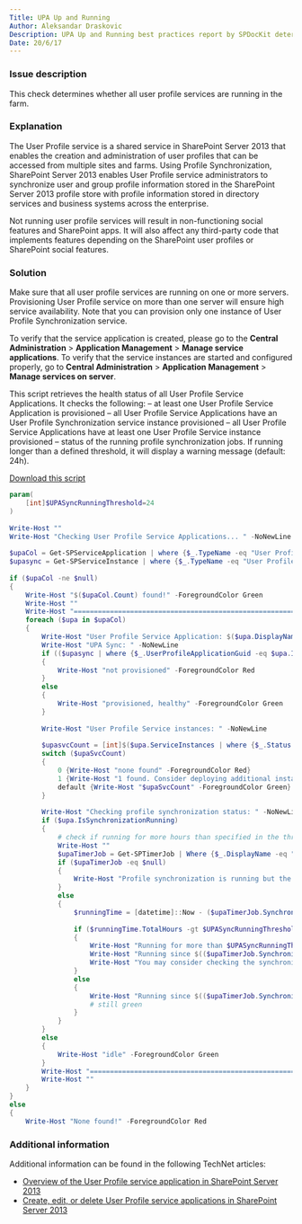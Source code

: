 ```yaml
---
Title: UPA Up and Running
Author: Aleksandar Draskovic
Description: UPA Up and Running best practices report by SPDocKit determines whether all user profile services are running in the farm.
Date: 20/6/17
---
```

### Issue description

This check determines whether all user profile services are running in the farm.

### Explanation

The User Profile service is a shared service in SharePoint Server 2013 that enables the creation and administration of user profiles that can be accessed from multiple sites and farms. Using Profile Synchronization, SharePoint Server 2013 enables User Profile service administrators to synchronize user and group profile information stored in the SharePoint Server 2013 profile store with profile information stored in directory services and business systems across the enterprise.

Not running user profile services will result in non-functioning social features and SharePoint apps. It will also affect any third-party code that implements features depending on the SharePoint user profiles or SharePoint social features.

### Solution

Make sure that all user profile services are running on one or more servers. Provisioning User Profile service on more than one server will ensure high service availability. Note that you can provision only one instance of User Profile Synchronization service.

To verify that the service application is created, please go to the __Central Administration__ > __Application Management__ > __Manage service applications__. To verify that the service instances are started and configured properly, go to __Central Administration__ > __Application Management__ > __Manage services on server__.

This script retrieves the health status of all User Profile Service Applications. It checks the following:
– at least one User Profile Service Application is provisioned
– all User Profile Service Applications have an User Profile Synchronization service instance provisioned
– all User Profile Service Applications have at least one User Profile Service instance provisioned
– status of the running profile synchronization jobs. If running longer than a defined threshold, it will display a warning message (default: 24h).

[Download this script](https://bp.spdockit.com/wp-content/uploads/2016/01/Get-BPUPAStatus.7z)

```PowerShell
param(
    [int]$UPASyncRunningThreshold=24
)
 
Write-Host ""
Write-Host "Checking User Profile Service Applications... " -NoNewLine
 
$upaCol = Get-SPServiceApplication | where {$_.TypeName -eq "User Profile Service Application" }
$upasync = Get-SPServiceInstance | where {$_.TypeName -eq "User Profile Synchronization Service" -and $_.Status -eq "Online"}
 
if ($upaCol -ne $null)
{
    Write-Host "$($upaCol.Count) found!" -ForegroundColor Green
    Write-Host ""
    Write-Host "========================================================================="
    foreach ($upa in $upaCol)
    {
        Write-Host "User Profile Service Application: $($upa.DisplayName)"
        Write-Host "UPA Sync: " -NoNewLine
        if (($upasync | where {$_.UserProfileApplicationGuid -eq $upa.Id}) -eq $null)
        {
            Write-Host "not provisioned" -ForegroundColor Red
        }
        else
        {
            Write-Host "provisioned, healthy" -ForegroundColor Green
        }
         
        Write-Host "User Profile Service instances: " -NoNewLine
         
        $upasvcCount = [int]$($upa.ServiceInstances | where {$_.Status -eq "Online"}).Count
        switch ($upaSvcCount)
        {
            0 {Write-Host "none found" -ForegroundColor Red}
            1 {Write-Host "1 found. Consider deploying additional instance for high availability." -ForegroundColor Yellow}
            default {Write-Host "$upaSvcCount" -ForegroundColor Green}
        }
 
        Write-Host "Checking profile synchronization status: " -NoNewLine
        if ($upa.IsSynchronizationRunning)
        {
            # check if running for more hours than specified in the threshold
            Write-Host ""
            $upaTimerJob = Get-SPTimerJob | Where {$_.DisplayName -eq "$($upa.DisplayName) - User Profile Incremental Synchronization"}
            if ($upaTimerJob -eq $null)
            {
                Write-Host "Profile synchronization is running but the user profile synchronization timer job could not be found." -ForegroundColor Red
            }
            else
            {
                $runningTime = [datetime]::Now - ($upaTimerJob.SynchronizationStatus | where {$_.Stage -eq "StartSynchronization"}).BeginTime
                 
                if ($runningTime.TotalHours -gt $UPASyncRunningThreshold)
                {
                    Write-Host "Running for more than $UPASyncRunningThreshold" -ForegroundColor Yellow
                    Write-Host "Running since $(($upaTimerJob.SynchronizationStatus | where {$_.Stage -eq "StartSynchronization"}).BeginTime) ($($runningTime.ToString()))." -ForegroundColor Yellow
                    Write-Host "You may consider checking the synchronization job." -ForegroundColor Yellow
                }
                else
                {
                    Write-Host "Running since $(($upaTimerJob.SynchronizationStatus | where {$_.Stage -eq "StartSynchronization"}).BeginTime) ($($runningTime.ToString()))." -ForegroundColor Green
                    # still green
                }
            }
        }
        else
        {
            Write-Host "idle" -ForegroundColor Green
        }
        Write-Host "========================================================================="
        Write-Host ""
    }
}
else
{
    Write-Host "None found!" -ForegroundColor Red
```

### Additional information

Additional information can be found in the following TechNet articles:

* [Overview of the User Profile service application in SharePoint Server 2013](https://technet.microsoft.com/en-us/library/ee662538.aspx)
* [Create, edit, or delete User Profile service applications in SharePoint Server 2013](https://technet.microsoft.com/en-us/library/ee721052.aspx)
